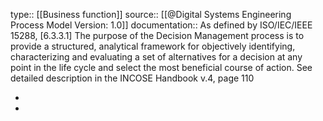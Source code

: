 type:: [[Business function]]
source:: [[@Digital Systems Engineering Process Model Version: 1.0]]
documentation:: As defined by ISO/IEC/IEEE 15288, [6.3.3.1] The purpose of the Decision Management process is to provide a structured, analytical framework for objectively identifying, characterizing and evaluating a set of alternatives for a decision at any point in the life cycle and select the most beneficial course of action.  See detailed description in the INCOSE Handbook v.4, page 110

-
-